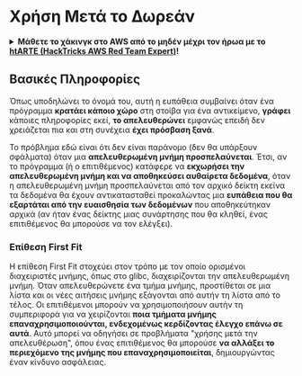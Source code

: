 # Χρήση Μετά το Δωρεάν

<details>

<summary><strong>Μάθετε το χάκινγκ στο AWS από το μηδέν μέχρι τον ήρωα με το</strong> <a href="https://training.hacktricks.xyz/courses/arte"><strong>htARTE (HackTricks AWS Red Team Expert)</strong></a><strong>!</strong></summary>

Άλλοι τρόποι υποστήριξης του HackTricks:

* Αν θέλετε να δείτε την **εταιρεία σας διαφημισμένη στο HackTricks** ή να **κατεβάσετε το HackTricks σε PDF** ελέγξτε τα [**ΣΧΕΔΙΑ ΣΥΝΔΡΟΜΗΣ**](https://github.com/sponsors/carlospolop)!
* Αποκτήστε το [**επίσημο PEASS & HackTricks swag**](https://peass.creator-spring.com)
* Ανακαλύψτε [**την Οικογένεια PEASS**](https://opensea.io/collection/the-peass-family), τη συλλογή μας από αποκλειστικά [**NFTs**](https://opensea.io/collection/the-peass-family)
* **Εγγραφείτε** στην 💬 [**ομάδα Discord**](https://discord.gg/hRep4RUj7f) ή στην [**ομάδα τηλεγραφήματος**](https://t.me/peass) ή **ακολουθήστε** μας στο **Twitter** 🐦 [**@hacktricks\_live**](https://twitter.com/hacktricks\_live)**.**
* **Μοιραστείτε τα χάκινγκ κόλπα σας υποβάλλοντας PRs** στα [**HackTricks**](https://github.com/carlospolop/hacktricks) και [**HackTricks Cloud**](https://github.com/carlospolop/hacktricks-cloud) αποθετήρια του github.

</details>

## Βασικές Πληροφορίες

Όπως υποδηλώνει το όνομά του, αυτή η ευπάθεια συμβαίνει όταν ένα πρόγραμμα **κρατάει κάποιο χώρο** στη στοίβα για ένα αντικείμενο, **γράφει** κάποιες πληροφορίες εκεί, **το απελευθερώνει** εμφανώς επειδή δεν χρειάζεται πια και στη συνέχεια **έχει πρόσβαση ξανά**.

Το πρόβλημα εδώ είναι ότι δεν είναι παράνομο (δεν θα υπάρξουν σφάλματα) όταν μια **απελευθερωμένη μνήμη προσπελαύνεται**. Έτσι, αν το πρόγραμμα (ή ο επιτιθέμενος) κατάφερε να **εκχωρήσει την απελευθερωμένη μνήμη και να αποθηκεύσει αυθαίρετα δεδομένα**, όταν η απελευθερωμένη μνήμη προσπελαύνεται από τον αρχικό δείκτη εκείνα τα δεδομένα θα έχουν αντικατασταθεί προκαλώντας μια **ευπάθεια που θα εξαρτάται από την ευαισθησία των δεδομένων** που αποθηκεύτηκαν αρχικά (αν ήταν ένας δείκτης μιας συνάρτησης που θα κληθεί, ένας επιτιθέμενος θα μπορούσε να τον ελέγξει).

### Επίθεση First Fit

Η επίθεση First Fit στοχεύει στον τρόπο με τον οποίο ορισμένοι διαχειριστές μνήμης, όπως στο glibc, διαχειρίζονται την απελευθερωμένη μνήμη. Όταν απελευθερώνετε ένα τμήμα μνήμης, προστίθεται σε μια λίστα και οι νέες αιτήσεις μνήμης εξάγονται από αυτήν τη λίστα από το τέλος. Οι επιτιθέμενοι μπορούν να χρησιμοποιήσουν αυτήν τη συμπεριφορά για να χειρίζονται **ποια τμήματα μνήμης επαναχρησιμοποιούνται, ενδεχομένως κερδίζοντας έλεγχο επάνω σε αυτά**. Αυτό μπορεί να οδηγήσει σε προβλήματα "χρήσης μετά την απελευθέρωση", όπου ένας επιτιθέμενος θα μπορούσε **να αλλάξει το περιεχόμενο της μνήμης που επαναχρησιμοποιείται**, δημιουργώντας έναν κίνδυνο ασφάλειας.
